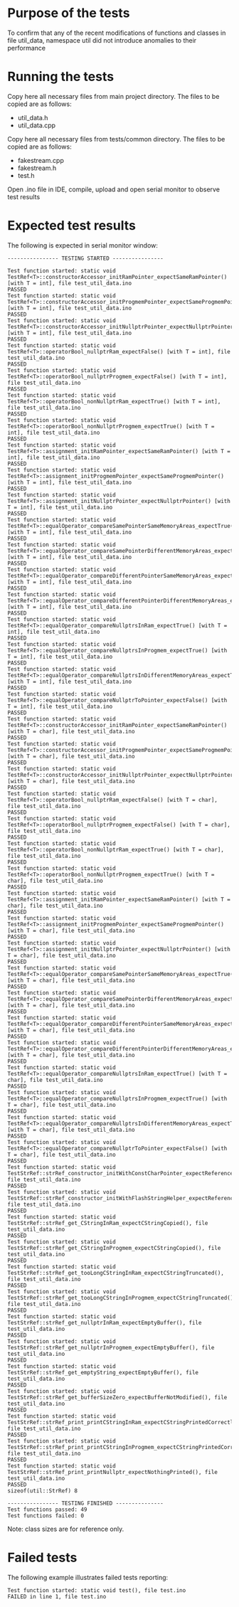 # Purpose of the tests

To confirm that any of the recent modifications of functions and classes in file util_data, namespace util did not introduce anomalies to their performance

# Running the tests

Copy here all necessary files from main project directory. The files to be copied are as follows:

* util_data.h
* util_data.cpp

Copy here all necessary files from tests/common directory. The files to be copied are as follows:

* fakestream.cpp
* fakestream.h
* test.h

Open .ino file in IDE, compile, upload and open serial monitor to observe test results

# Expected test results

The following is expected in serial monitor window:

    ---------------- TESTING STARTED ----------------
    
    Test function started: static void TestRef<T>::constructorAccessor_initRamPointer_expectSameRamPointer() [with T = int], file test_util_data.ino
    PASSED
    Test function started: static void TestRef<T>::constructorAccessor_initProgmemPointer_expectSameProgmemPointer() [with T = int], file test_util_data.ino
    PASSED
    Test function started: static void TestRef<T>::constructorAccessor_initNullptrPointer_expectNullptrPointer() [with T = int], file test_util_data.ino
    PASSED
    Test function started: static void TestRef<T>::operatorBool_nullptrRam_expectFalse() [with T = int], file test_util_data.ino
    PASSED
    Test function started: static void TestRef<T>::operatorBool_nullptrProgmem_expectFalse() [with T = int], file test_util_data.ino
    PASSED
    Test function started: static void TestRef<T>::operatorBool_nonNullptrRam_expectTrue() [with T = int], file test_util_data.ino
    PASSED
    Test function started: static void TestRef<T>::operatorBool_nonNullptrProgmem_expectTrue() [with T = int], file test_util_data.ino
    PASSED
    Test function started: static void TestRef<T>::assignment_initRamPointer_expectSameRamPointer() [with T = int], file test_util_data.ino
    PASSED
    Test function started: static void TestRef<T>::assignment_initProgmemPointer_expectSameProgmemPointer() [with T = int], file test_util_data.ino
    PASSED
    Test function started: static void TestRef<T>::assignment_initNullptrPointer_expectNullptrPointer() [with T = int], file test_util_data.ino
    PASSED
    Test function started: static void TestRef<T>::equalOperator_compareSamePointerSameMemoryAreas_expectTrue() [with T = int], file test_util_data.ino
    PASSED
    Test function started: static void TestRef<T>::equalOperator_compareSamePointerDifferentMemoryAreas_expectFalse() [with T = int], file test_util_data.ino
    PASSED
    Test function started: static void TestRef<T>::equalOperator_compareDifferentPointerSameMemoryAreas_expectFalse() [with T = int], file test_util_data.ino
    PASSED
    Test function started: static void TestRef<T>::equalOperator_compareDifferentPointerDifferentMemoryAreas_expectFalse() [with T = int], file test_util_data.ino
    PASSED
    Test function started: static void TestRef<T>::equalOperator_compareNullptrsInRam_expectTrue() [with T = int], file test_util_data.ino
    PASSED
    Test function started: static void TestRef<T>::equalOperator_compareNullptrsInProgmem_expectTrue() [with T = int], file test_util_data.ino
    PASSED
    Test function started: static void TestRef<T>::equalOperator_compareNullptrsInDifferentMemoryAreas_expectTrue() [with T = int], file test_util_data.ino
    PASSED
    Test function started: static void TestRef<T>::equalOperator_compareNullptrToPointer_expectFalse() [with T = int], file test_util_data.ino
    PASSED
    Test function started: static void TestRef<T>::constructorAccessor_initRamPointer_expectSameRamPointer() [with T = char], file test_util_data.ino
    PASSED
    Test function started: static void TestRef<T>::constructorAccessor_initProgmemPointer_expectSameProgmemPointer() [with T = char], file test_util_data.ino
    PASSED
    Test function started: static void TestRef<T>::constructorAccessor_initNullptrPointer_expectNullptrPointer() [with T = char], file test_util_data.ino
    PASSED
    Test function started: static void TestRef<T>::operatorBool_nullptrRam_expectFalse() [with T = char], file test_util_data.ino
    PASSED
    Test function started: static void TestRef<T>::operatorBool_nullptrProgmem_expectFalse() [with T = char], file test_util_data.ino
    PASSED
    Test function started: static void TestRef<T>::operatorBool_nonNullptrRam_expectTrue() [with T = char], file test_util_data.ino
    PASSED
    Test function started: static void TestRef<T>::operatorBool_nonNullptrProgmem_expectTrue() [with T = char], file test_util_data.ino
    PASSED
    Test function started: static void TestRef<T>::assignment_initRamPointer_expectSameRamPointer() [with T = char], file test_util_data.ino
    PASSED
    Test function started: static void TestRef<T>::assignment_initProgmemPointer_expectSameProgmemPointer() [with T = char], file test_util_data.ino
    PASSED
    Test function started: static void TestRef<T>::assignment_initNullptrPointer_expectNullptrPointer() [with T = char], file test_util_data.ino
    PASSED
    Test function started: static void TestRef<T>::equalOperator_compareSamePointerSameMemoryAreas_expectTrue() [with T = char], file test_util_data.ino
    PASSED
    Test function started: static void TestRef<T>::equalOperator_compareSamePointerDifferentMemoryAreas_expectFalse() [with T = char], file test_util_data.ino
    PASSED
    Test function started: static void TestRef<T>::equalOperator_compareDifferentPointerSameMemoryAreas_expectFalse() [with T = char], file test_util_data.ino
    PASSED
    Test function started: static void TestRef<T>::equalOperator_compareDifferentPointerDifferentMemoryAreas_expectFalse() [with T = char], file test_util_data.ino
    PASSED
    Test function started: static void TestRef<T>::equalOperator_compareNullptrsInRam_expectTrue() [with T = char], file test_util_data.ino
    PASSED
    Test function started: static void TestRef<T>::equalOperator_compareNullptrsInProgmem_expectTrue() [with T = char], file test_util_data.ino
    PASSED
    Test function started: static void TestRef<T>::equalOperator_compareNullptrsInDifferentMemoryAreas_expectTrue() [with T = char], file test_util_data.ino
    PASSED
    Test function started: static void TestRef<T>::equalOperator_compareNullptrToPointer_expectFalse() [with T = char], file test_util_data.ino
    PASSED
    Test function started: static void TestStrRef::strRef_constructor_initWithConstCharPointer_expectReferenceToCStringInRam(), file test_util_data.ino
    PASSED
    Test function started: static void TestStrRef::strRef_constructor_initWithFlashStringHelper_expectReferenceToCStringInProgmem(), file test_util_data.ino
    PASSED
    Test function started: static void TestStrRef::strRef_get_CStringInRam_expectCStringCopied(), file test_util_data.ino
    PASSED
    Test function started: static void TestStrRef::strRef_get_CStringInProgmem_expectCStringCopied(), file test_util_data.ino
    PASSED
    Test function started: static void TestStrRef::strRef_get_tooLongCStringInRam_expectCStringTruncated(), file test_util_data.ino
    PASSED
    Test function started: static void TestStrRef::strRef_get_tooLongCStringInProgmem_expectCStringTruncated(), file test_util_data.ino
    PASSED
    Test function started: static void TestStrRef::strRef_get_nullptrInRam_expectEmptyBuffer(), file test_util_data.ino
    PASSED
    Test function started: static void TestStrRef::strRef_get_nullptrInProgmem_expectEmptyBuffer(), file test_util_data.ino
    PASSED
    Test function started: static void TestStrRef::strRef_get_emptyString_expectEmptyBuffer(), file test_util_data.ino
    PASSED
    Test function started: static void TestStrRef::strRef_get_bufferSizeZero_expectBufferNotModified(), file test_util_data.ino
    PASSED
    Test function started: static void TestStrRef::strRef_print_printCStringInRam_expectCStringPrintedCorrectly(), file test_util_data.ino
    PASSED
    Test function started: static void TestStrRef::strRef_print_printCStringInProgmem_expectCStringPrintedCorrectly(), file test_util_data.ino
    PASSED
    Test function started: static void TestStrRef::strRef_print_printNullptr_expectNothingPrinted(), file test_util_data.ino
    PASSED
    sizeof(util::StrRef) 8
    
    ---------------- TESTING FINISHED ---------------
    Test functions passed: 49
    Test functions failed: 0 

Note: class sizes are for reference only.

# Failed tests

The following example illustrates failed tests reporting:

    Test function started: static void test(), file test.ino
    FAILED in line 1, file test.ino
